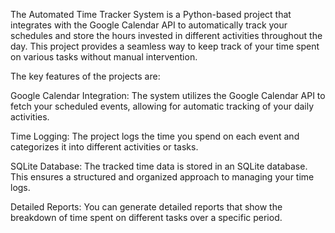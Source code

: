 The Automated Time Tracker System is a Python-based project that integrates with the Google Calendar API to automatically track your schedules and store the hours invested in different activities throughout the day. This project provides a seamless way to keep track of your time spent on various tasks without manual intervention.

The key features of the projects are:

Google Calendar Integration: The system utilizes the Google Calendar API to fetch your scheduled events, allowing for automatic tracking of your daily activities.

Time Logging: The project logs the time you spend on each event and categorizes it into different activities or tasks.

SQLite Database: The tracked time data is stored in an SQLite database. This ensures a structured and organized approach to managing your time logs.

Detailed Reports: You can generate detailed reports that show the breakdown of time spent on different tasks over a specific period.
